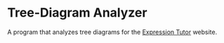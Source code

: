 # Tree-Diagram Analyzer

A program that analyzes tree diagrams for the [Expression Tutor](https://expressiontutor.org/) website.
